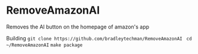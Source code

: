 # RemoveAmazonAI
Removes the AI button on the homepage of amazon's app

Building 
`git clone https://github.com/bradleytechman/RemoveAmazonAI`
` cd ~/RemoveAmazonAI`
`make package`

